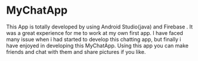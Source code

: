 # MyChatApp
This App is totally developed by using Android Studio(java) and Firebase .
It was a great experience for me to work at my own first app.
I have faced many issue when i had started to develop this chatting app, but finally i have enjoyed in developing this MyChatApp.
Using this app you can make friends and chat with them and share pictures if you like.
